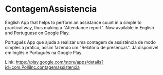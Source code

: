 # ContagemAssistencia

English
 App that helps to perform an assistance count in a simple to practical way, thus making a "Attendance report".
 Now available in English and Portuguese on Google Play.

Português
 App que ajuda a realizar uma contagem de assistência de modo simples a prático, assim fazendo um "Relatório de presenças".
 Já disponível em Inglês e Português na Google Play. 

Link: https://play.google.com/store/apps/details?id=com.PolliInc.contagemassistencia
